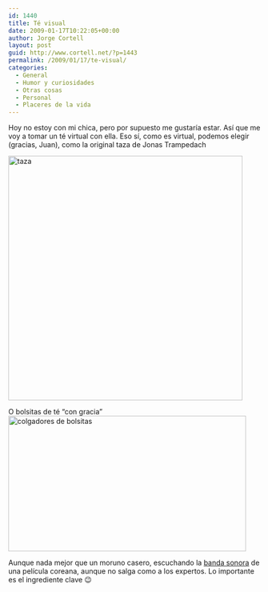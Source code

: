 ```yaml
---
id: 1440
title: Té visual
date: 2009-01-17T10:22:05+00:00
author: Jorge Cortell
layout: post
guid: http://www.cortell.net/?p=1443
permalink: /2009/01/17/te-visual/
categories:
  - General
  - Humor y curiosidades
  - Otras cosas
  - Personal
  - Placeres de la vida
---
```

Hoy no estoy con mi chica, pero por supuesto me gustaría estar. Así que me voy a tomar un té virtual con ella. Eso sí, como es virtual, podemos elegir (gracias, Juan), como la original taza de Jonas Trampedach

<a title="http://www.yankodesign.com/2008/11/21/requiem-for-a-tea-bag/" href="http://www.yankodesign.com/2008/11/21/requiem-for-a-tea-bag/" target="_blank"><img src="http://www.yankodesign.com/images/design_news/2008/11/20/tea_coffin.jpg" alt="taza" width="468" height="489" /></a>

O bolsitas de té &#8220;con gracia&#8221;<a title="http://ffffound.com/image/8195cc89c86e8343ab96175592838d563cab7764" href="http://ffffound.com/image/8195cc89c86e8343ab96175592838d563cab7764" target="_blank"><img src="http://img.ffffound.com/static-data/assets/6/8195cc89c86e8343ab96175592838d563cab7764_m.jpg" alt="colgadores de bolsitas" width="475" height="271" /></a>

Aunque nada mejor que un moruno casero, escuchando la <a title="http://musicisyours.blogspot.com/2008/02/free-korean-dramas-movies-ost.html" href="http://musicisyours.blogspot.com/2008/02/free-korean-dramas-movies-ost.html" target="_blank">banda sonora</a> de una película coreana, aunque no salga como a los expertos. Lo importante es el ingrediente clave 😉